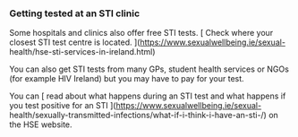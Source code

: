 ###  Getting tested at an STI clinic

Some hospitals and clinics also offer free STI tests. [ Check where your
closest STI test centre is located. ](https://www.sexualwellbeing.ie/sexual-
health/hse-sti-services-in-ireland.html)

You can also get STI tests from many GPs, student health services or NGOs (for
example HIV Ireland) but you may have to pay for your test.

You can [ read about what happens during an STI test and what happens if you
test positive for an STI ](https://www.sexualwellbeing.ie/sexual-
health/sexually-transmitted-infections/what-if-i-think-i-have-an-sti-/) on the
HSE website.
